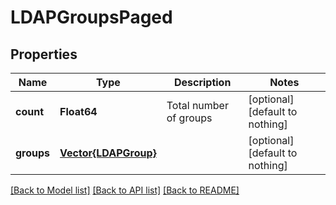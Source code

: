 # LDAPGroupsPaged


## Properties
Name | Type | Description | Notes
------------ | ------------- | ------------- | -------------
**count** | **Float64** | Total number of groups | [optional] [default to nothing]
**groups** | [**Vector{LDAPGroup}**](LDAPGroup.md) |  | [optional] [default to nothing]


[[Back to Model list]](../README.md#models) [[Back to API list]](../README.md#api-endpoints) [[Back to README]](../README.md)


